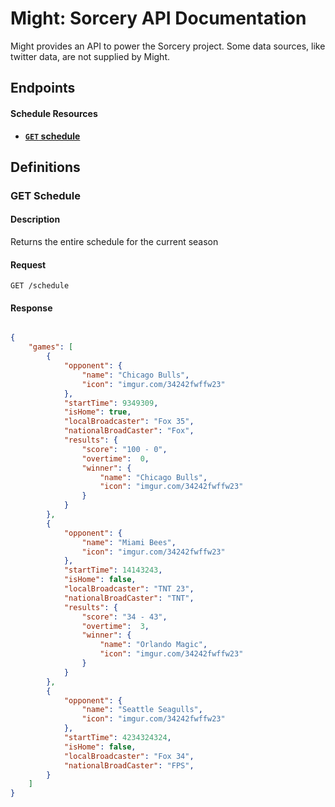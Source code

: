 # Might: Sorcery API Documentation

Might provides an API to power the Sorcery project. Some data sources, like twitter data, are not supplied by Might.

## Endpoints

#### Schedule Resources

- **[<code>GET</code> schedule](#get-schedule)**

## Definitions

### GET Schedule

#### Description
Returns the entire schedule for the current season

#### Request

    GET /schedule

#### Response
``` json

{
    "games": [
        {
            "opponent": {
                "name": "Chicago Bulls",
                "icon": "imgur.com/34242fwffw23"
            },
            "startTime": 9349309,
            "isHome": true,
            "localBroadcaster": "Fox 35",
            "nationalBroadCaster": "Fox",
            "results": {
                "score": "100 - 0",
                "overtime":  0,
                "winner": {
                    "name": "Chicago Bulls",
                    "icon": "imgur.com/34242fwffw23"
                }
            }
        },
        {
            "opponent": {
                "name": "Miami Bees",
                "icon": "imgur.com/34242fwffw23"
            },
            "startTime": 14143243,
            "isHome": false,
            "localBroadcaster": "TNT 23",
            "nationalBroadCaster": "TNT",
            "results": {
                "score": "34 - 43",
                "overtime":  3,
                "winner": {
                    "name": "Orlando Magic",
                    "icon": "imgur.com/34242fwffw23"
                }
            }
        },
        {
            "opponent": {
                "name": "Seattle Seagulls",
                "icon": "imgur.com/34242fwffw23"
            },
            "startTime": 4234324324,
            "isHome": false,
            "localBroadcaster": "Fox 34",
            "nationalBroadCaster": "FPS",
        }
    ]
}
```